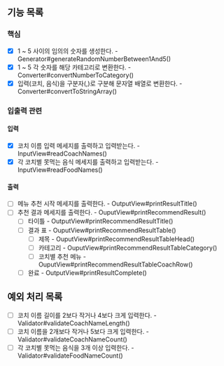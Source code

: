 ## 기능 목록

### 핵심

- [x] 1 ~ 5 사이의 임의의 숫자를 생성한다. - Generator#generateRandomNumberBetween1And5()
- [x] 1 ~ 5 각 숫자를 해당 카테고리로 변환한다. - Converter#convertNumberToCategory()
- [x] 입력(코치, 음식)을 구분자(,)로 구분해 문자열 배열로 변환한다. - Converter#convertToStringArray()

### 입출력 관련

#### 입력

- [x] 코치 이름 입력 메세지를 출력하고 입력받는다. - InputView#readCoachNames()
- [x] 각 코치별 못먹는 음식 메세지를 출력하고 입력받는다. - InputView#readFoodNames()

#### 출력

- [ ] 메뉴 추천 시작 메세지를 출력한다. - OutputView#printResultTitle()
- [ ] 추천 결과 메세지를 출력한다. - OuputView#printRecommendResult()
  - [ ] 타이틀 - OutputView#printRecommendResultTitle()
  - [ ] 결과 표 - OuputView#printRecommendResultTable()
    - [ ] 제목 - OuputView#printRecommendResultTableHead()
    - [ ] 카테고리 - OuputView#printRecommendResultTableCategory()
    - [ ] 코치별 추천 메뉴 - OuputView#printRecommendResultTableCoachRow()
  - [ ] 완료 - OutputView#printResultComplete()

## 예외 처리 목록

- [ ] 코치 이름 길이를 2보다 작거나 4보다 크게 입력한다. - Validator#validateCoachNameLength()
- [ ] 코치 이름을 2개보다 작거나 5보다 크게 입력한다. - Validator#validateCoachNameCount()
- [ ] 각 코치별 못먹는 음식을 3개 이상 입력한다. - Validator#validateFoodNameCount()
